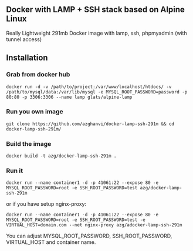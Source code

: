 ## Docker with LAMP + SSH stack based on Alpine Linux

Really Lightweight 291mb Docker image with lamp, ssh, phpmyadmin (with tunnel access)

## Installation
### Grab from docker hub
```
docker run -d -v /path/to/project:/var/www/localhost/htdocs/ -v /path/to/mysql/data:/var/lib/mysql -e MYSQL_ROOT_PASSWORD=password -p 80:80 -p 3306:3306 --name lamp glats/alpine-lamp

```

### Run you own image

```
git clone https://github.com/azghanvi/docker-lamp-ssh-291m && cd docker-lamp-ssh-291m/
```

### Build the image
```
docker build -t azg/docker-lamp-ssh-291m .
```

### Run it

```
docker run --name container1 -d -p 41061:22 --expose 80 -e MYSQL_ROOT_PASSWORD=root -e SSH_ROOT_PASSWORD=test azg/docker-lamp-ssh-291m

```

or if you have setup nginx-proxy:

```
docker run --name container1 -d -p 41061:22 --expose 80 -e MYSQL_ROOT_PASSWORD=root -e SSH_ROOT_PASSWORD=test -e VIRTUAL_HOST=domain.com --net nginx-proxy azg/adocker-lamp-ssh-291m

```
You can adjust MYSQL_ROOT_PASSWORD, SSH_ROOT_PASSWORD, VIRTUAL_HOST and container name.
